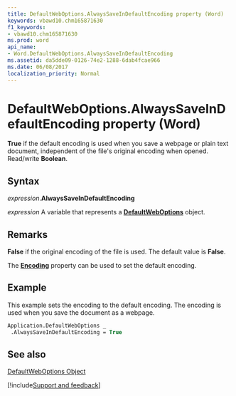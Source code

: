 ```yaml
---
title: DefaultWebOptions.AlwaysSaveInDefaultEncoding property (Word)
keywords: vbawd10.chm165871630
f1_keywords:
- vbawd10.chm165871630
ms.prod: word
api_name:
- Word.DefaultWebOptions.AlwaysSaveInDefaultEncoding
ms.assetid: da5dde09-0126-74e2-1288-6dab4fcae966
ms.date: 06/08/2017
localization_priority: Normal
---
```



# DefaultWebOptions.AlwaysSaveInDefaultEncoding property (Word)

 **True** if the default encoding is used when you save a webpage or plain text document, independent of the file's original encoding when opened. Read/write **Boolean**.


## Syntax

_expression_.**AlwaysSaveInDefaultEncoding**

_expression_ A variable that represents a **[DefaultWebOptions](Word.DefaultWebOptions.md)** object.


## Remarks

 **False** if the original encoding of the file is used. The default value is **False**.

 The **[Encoding](Word.DefaultWebOptions.Encoding.md)** property can be used to set the default encoding.


## Example

This example sets the encoding to the default encoding. The encoding is used when you save the document as a webpage.


```vb
Application.DefaultWebOptions _ 
 .AlwaysSaveInDefaultEncoding = True
```


## See also


[DefaultWebOptions Object](Word.DefaultWebOptions.md)

[!include[Support and feedback](~/includes/feedback-boilerplate.md)]
